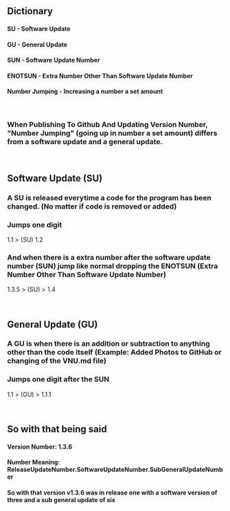 ## Dictionary
#### SU - Software Update
#### GU - General Update
#### SUN - Software Update Number
#### ENOTSUN - Extra Number Other Than Software Update Number
#### Number Jumping - Increasing a number a set amount

<br>

### When Publishing To Github And Updating Version Number, "Number Jumping" (going up in number a set amount) differs from a software update and a general update.
<br>

## Software Update (SU)
### A SU is released everytime a code for the program has been changed. (No matter if code is removed or added)
### Jumps one digit

1.1 > (SU) 1.2

### And when there is a extra number after the software update number (SUN) jump like normal dropping the ENOTSUN (Extra Number Other Than Software Update Number)

1.3.5 > (SU) > 1.4

<br>

## General Update (GU)
### A GU is when there is an addition or subtraction to anything other than the code itself (Example: Added Photos to GitHub or changing of the VNU.md file)
### Jumps one digit after the SUN

1.1 > (GU) > 1.1.1

<br>

## So with that being said

#### Version Number: 1.3.6
#### Number Meaning: ReleaseUpdateNumber.SoftwareUpdateNumber.SubGeneralUpdateNumber
#### So with that version v1.3.6 was in release one with a software version of three and a sub general update of six

